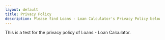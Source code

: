 ```yaml
---
layout: default
title: Privacy Policy
description: Please find Loans - Loan Calculator's Privacy Policy below.
---
```


This is a test for the privacy policy of Loans - Loan Calculator.